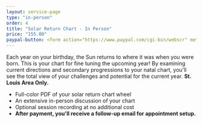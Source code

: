 ```yaml
---
layout: service-page
type: "in-person"
order: 4
title: "Solar Return Chart - In Person"
price: "155.00"
paypal-button: <form action="https://www.paypal.com/cgi-bin/webscr" method="post" target="_top"><input type="hidden" name="cmd" value="_s-xclick"><input type="hidden" name="hosted_button_id" value="M55TYV69VJTVE"><input type="image" src="https://www.paypalobjects.com/webstatic/en_US/i/buttons/buy-logo-small.png" border="0" name="submit" alt="PayPal - The safer, easier way to pay online!"><img alt="" border="0" src="https://www.paypalobjects.com/en_US/i/scr/pixel.gif" width="1" height="1"></form>
---
```


Each year on your birthday, the Sun returns to where it was when you were born. This is your chart
for fine tuning the upcoming year! By examining current directions and secondary 
progressions to your natal chart, you'll see the total view of your challenges 
and potential for the current year. __St. Louis Area Only.__

* Full-color PDF of your solar return chart wheel
* An extensive in-person discussion of your chart
* Optional session recording at no additional cost
* __After payment, you'll receive a follow-up email for appointment setup.__
